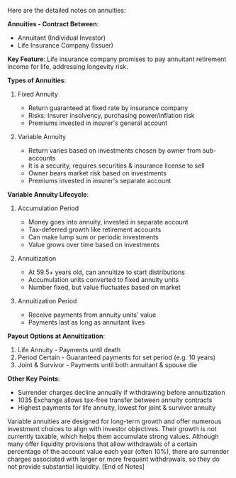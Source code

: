 
Here are the detailed notes on annuities:

**Annuities - Contract Between**:
- Annuitant (Individual Investor)
- Life Insurance Company (Issuer)

**Key Feature**: Life insurance company promises to pay annuitant retirement income for life, addressing longevity risk.

**Types of Annuities**:
1. Fixed Annuity 
    - Return guaranteed at fixed rate by insurance company
    - Risks: Insurer insolvency, purchasing power/inflation risk
    - Premiums invested in insurer's general account

2. Variable Annuity 
    - Return varies based on investments chosen by owner from sub-accounts
    - It is a security, requires securities & insurance license to sell
    - Owner bears market risk based on investments 
    - Premiums invested in insurer's separate account

**Variable Annuity Lifecycle**:
1. Accumulation Period
    - Money goes into annuity, invested in separate account
    - Tax-deferred growth like retirement accounts
    - Can make lump sum or periodic investments
    - Value grows over time based on investments

2. Annuitization 
    - At 59.5+ years old, can annuitize to start distributions
    - Accumulation units converted to fixed annuity units
    - Number fixed, but value fluctuates based on market

3. Annuitization Period
    - Receive payments from annuity units' value
    - Payments last as long as annuitant lives
    
**Payout Options at Annuitization**:
1. Life Annuity - Payments until death
2. Period Certain - Guaranteed payments for set period (e.g. 10 years)
3. Joint & Survivor - Payments until both annuitant & spouse die

**Other Key Points**:
- Surrender charges decline annually if withdrawing before annuitization
- 1035 Exchange allows tax-free transfer between annuity contracts
- Highest payments for life annuity, lowest for joint & survivor annuity

Variable annuities are designed for long-term growth and offer numerous investment choices to align with investor objectives. Their growth is not currently taxable, which helps them accumulate strong values. Although many offer liquidity provisions that allow withdrawals of a certain percentage of the account value each year (often 10%), there are surrender charges associated with larger or more frequent withdrawals, so they do not provide substantial liquidity.
[End of Notes]